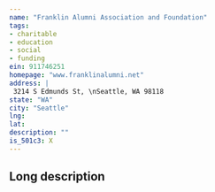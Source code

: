```yaml
---
name: "Franklin Alumni Association and Foundation"
tags:
- charitable
- education
- social
- funding
ein: 911746251
homepage: "www.franklinalumni.net"
address: |
 3214 S Edmunds St, \nSeattle, WA 98118
state: "WA"
city: "Seattle"
lng: 
lat: 
description: ""
is_501c3: X
---
```


## Long description



